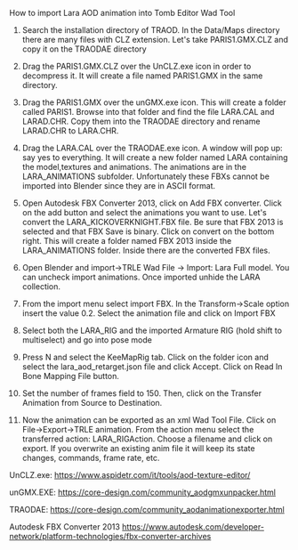 How to import Lara AOD animation into Tomb Editor Wad Tool

1) Search the installation directory of TRAOD. In the Data/Maps directory
there are many files with CLZ extension. Let's take PARIS1.GMX.CLZ and copy
it on the TRAODAE directory

2) Drag the PARIS1.GMX.CLZ over the UnCLZ.exe icon in order to decompress it.
It will create a file named PARIS1.GMX in the same directory.

3) Drag the PARIS1.GMX over the unGMX.exe icon. This will create a folder
called PARIS1. Browse into that folder and find the file LARA.CAL and LARAD.CHR. Copy
them into the TRAODAE directory and rename LARAD.CHR to LARA.CHR.

4) Drag the LARA.CAL over the TRAODAE.exe icon. A window will pop up: say yes
to everything. It will create a new folder named LARA containing the model,textures
and animations. The animations are in the LARA_ANIMATIONS subfolder. Unfortunately
these FBXs cannot be imported into Blender since they are in ASCII format.

5) Open Autodesk FBX Converter 2013, click on Add FBX converter. Click on the
add button and select the animations you want to use. Let's convert the
LARA_KICKOVERKNIGHT.FBX file. Be sure that FBX 2013 is selected and that FBX Save
is binary. Click on convert on the bottom right. This will create a folder named
FBX 2013 inside the LARA_ANIMATIONS folder. Inside there are the converted FBX files.

6) Open Blender and import->TRLE Wad File -> Import: Lara Full model. You can uncheck
import animations. Once imported unhide the LARA collection.

7) From the import menu select import FBX. In the Transform->Scale option insert the
value 0.2. Select the animation file and click on Import FBX

8) Select both the LARA_RIG and the imported Armature RIG (hold shift to multiselect)
and go into pose mode

9) Press N and select the KeeMapRig tab. Click on the folder icon and select the
lara_aod_retarget.json file and click Accept. Click on Read In Bone Mapping File button.

10) Set the number of frames field to 150. Then, click on the Transfer Animation 
from Source to Destination.

11) Now the animation can be exported as an xml Wad Tool File. Click on 
File->Export->TRLE animation. From the action menu select the transferred action: LARA_RIGAction.
Choose a filename and click on export. If you overwrite an existing anim file it will
keep its state changes, commands, frame rate, etc.


UnCLZ.exe:
https://www.aspidetr.com/it/tools/aod-texture-editor/

unGMX.EXE:
https://core-design.com/community_aodgmxunpacker.html

TRAODAE:
https://core-design.com/community_aodanimationexporter.html

Autodesk FBX Converter 2013
https://www.autodesk.com/developer-network/platform-technologies/fbx-converter-archives